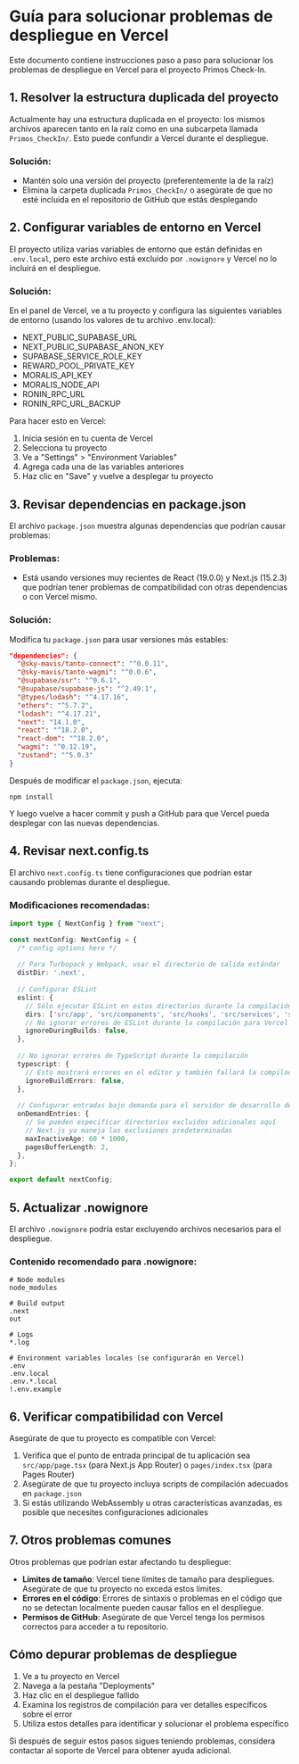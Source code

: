 # Guía para solucionar problemas de despliegue en Vercel

Este documento contiene instrucciones paso a paso para solucionar los problemas de despliegue en Vercel para el proyecto Primos Check-In.

## 1. Resolver la estructura duplicada del proyecto

Actualmente hay una estructura duplicada en el proyecto: los mismos archivos aparecen tanto en la raíz como en una subcarpeta llamada `Primos_CheckIn/`. Esto puede confundir a Vercel durante el despliegue.

### Solución:
- Mantén solo una versión del proyecto (preferentemente la de la raíz)
- Elimina la carpeta duplicada `Primos_CheckIn/` o asegúrate de que no esté incluida en el repositorio de GitHub que estás desplegando

## 2. Configurar variables de entorno en Vercel

El proyecto utiliza varias variables de entorno que están definidas en `.env.local`, pero este archivo está excluido por `.nowignore` y Vercel no lo incluirá en el despliegue.

### Solución:
En el panel de Vercel, ve a tu proyecto y configura las siguientes variables de entorno (usando los valores de tu archivo .env.local):

- NEXT_PUBLIC_SUPABASE_URL
- NEXT_PUBLIC_SUPABASE_ANON_KEY
- SUPABASE_SERVICE_ROLE_KEY
- REWARD_POOL_PRIVATE_KEY
- MORALIS_API_KEY
- MORALIS_NODE_API
- RONIN_RPC_URL
- RONIN_RPC_URL_BACKUP

Para hacer esto en Vercel:
1. Inicia sesión en tu cuenta de Vercel
2. Selecciona tu proyecto
3. Ve a "Settings" > "Environment Variables"
4. Agrega cada una de las variables anteriores
5. Haz clic en "Save" y vuelve a desplegar tu proyecto

## 3. Revisar dependencias en package.json

El archivo `package.json` muestra algunas dependencias que podrían causar problemas:

### Problemas:
- Está usando versiones muy recientes de React (19.0.0) y Next.js (15.2.3) que podrían tener problemas de compatibilidad con otras dependencias o con Vercel mismo.

### Solución:
Modifica tu `package.json` para usar versiones más estables:

```json
"dependencies": {
  "@sky-mavis/tanto-connect": "^0.0.11",
  "@sky-mavis/tanto-wagmi": "^0.0.6",
  "@supabase/ssr": "^0.6.1",
  "@supabase/supabase-js": "^2.49.1",
  "@types/lodash": "^4.17.16",
  "ethers": "^5.7.2",
  "lodash": "^4.17.21",
  "next": "14.1.0",
  "react": "^18.2.0",
  "react-dom": "^18.2.0",
  "wagmi": "^0.12.19",
  "zustand": "^5.0.3"
}
```

Después de modificar el `package.json`, ejecuta:
```
npm install
```

Y luego vuelve a hacer commit y push a GitHub para que Vercel pueda desplegar con las nuevas dependencias.

## 4. Revisar next.config.ts

El archivo `next.config.ts` tiene configuraciones que podrían estar causando problemas durante el despliegue.

### Modificaciones recomendadas:

```typescript
import type { NextConfig } from "next";

const nextConfig: NextConfig = {
  /* config options here */
  
  // Para Turbopack y Webpack, usar el directorio de salida estándar
  distDir: '.next',
  
  // Configurar ESLint
  eslint: {
    // Sólo ejecutar ESLint en estos directorios durante la compilación
    dirs: ['src/app', 'src/components', 'src/hooks', 'src/services', 'src/utils'],
    // No ignorar errores de ESLint durante la compilación para Vercel
    ignoreDuringBuilds: false,
  },
  
  // No ignorar errores de TypeScript durante la compilación
  typescript: {
    // Esto mostrará errores en el editor y también fallará la compilación si hay errores
    ignoreBuildErrors: false,
  },
  
  // Configurar entradas bajo demanda para el servidor de desarrollo de Next.js
  onDemandEntries: {
    // Se pueden especificar directorios excluidos adicionales aquí
    // Next.js ya maneja las exclusiones predeterminadas
    maxInactiveAge: 60 * 1000,
    pagesBufferLength: 2,
  },
};

export default nextConfig;
```

## 5. Actualizar .nowignore

El archivo `.nowignore` podría estar excluyendo archivos necesarios para el despliegue.

### Contenido recomendado para .nowignore:

```
# Node modules
node_modules

# Build output
.next
out

# Logs
*.log

# Environment variables locales (se configurarán en Vercel)
.env
.env.local
.env.*.local
!.env.example
```

## 6. Verificar compatibilidad con Vercel

Asegúrate de que tu proyecto es compatible con Vercel:

1. Verifica que el punto de entrada principal de tu aplicación sea `src/app/page.tsx` (para Next.js App Router) o `pages/index.tsx` (para Pages Router)
2. Asegúrate de que tu proyecto incluya scripts de compilación adecuados en `package.json`
3. Si estás utilizando WebAssembly u otras características avanzadas, es posible que necesites configuraciones adicionales

## 7. Otros problemas comunes

Otros problemas que podrían estar afectando tu despliegue:

- **Límites de tamaño**: Vercel tiene límites de tamaño para despliegues. Asegúrate de que tu proyecto no exceda estos límites.
- **Errores en el código**: Errores de sintaxis o problemas en el código que no se detectan localmente pueden causar fallos en el despliegue.
- **Permisos de GitHub**: Asegúrate de que Vercel tenga los permisos correctos para acceder a tu repositorio.

## Cómo depurar problemas de despliegue

1. Ve a tu proyecto en Vercel
2. Navega a la pestaña "Deployments"
3. Haz clic en el despliegue fallido
4. Examina los registros de compilación para ver detalles específicos sobre el error
5. Utiliza estos detalles para identificar y solucionar el problema específico

Si después de seguir estos pasos sigues teniendo problemas, considera contactar al soporte de Vercel para obtener ayuda adicional.
